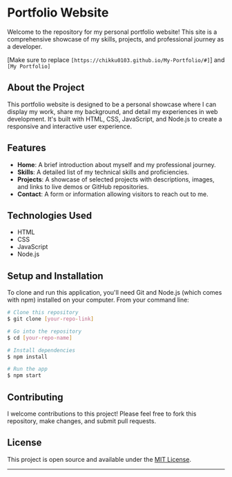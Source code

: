 
# Portfolio Website

Welcome to the repository for my personal portfolio website! This site is a comprehensive showcase of my skills, projects, and professional journey as a developer.


[Make sure to replace `[https://chikku0103.github.io/My-Portfolio/#]`] and `[My Portfolio]`

## About the Project

This portfolio website is designed to be a personal showcase where I can display my work, share my background, and detail my experiences in web development. It's built with HTML, CSS, JavaScript, and Node.js to create a responsive and interactive user experience.

## Features

- **Home**: A brief introduction about myself and my professional journey.
- **Skills**: A detailed list of my technical skills and proficiencies.
- **Projects**: A showcase of selected projects with descriptions, images, and links to live demos or GitHub repositories.
- **Contact**: A form or information allowing visitors to reach out to me.

## Technologies Used

- HTML
- CSS
- JavaScript
- Node.js

## Setup and Installation

To clone and run this application, you'll need Git and Node.js (which comes with npm) installed on your computer. From your command line:

```bash
# Clone this repository
$ git clone [your-repo-link]

# Go into the repository
$ cd [your-repo-name]

# Install dependencies
$ npm install

# Run the app
$ npm start
```

## Contributing

I welcome contributions to this project! Please feel free to fork this repository, make changes, and submit pull requests.

## License

This project is open source and available under the [MIT License](LICENSE.md).

---

